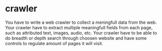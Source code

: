 # crawler
You have to write a web crawler to collect a meningfull data from the web.
Your crawler have to extract multiple meaningfull fields from each page, such as attributed text, images, audio, etc.
Your crawler have to be able to do breadth or depth search through choosen website and have some controls to regulate amount of pages it will visit.
